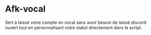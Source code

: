 # Afk-vocal
Sert à laissé votre compte en vocal sans avoir besoin de laissé discord ouvert tout en personnalisant votre statut directement dans le script.
